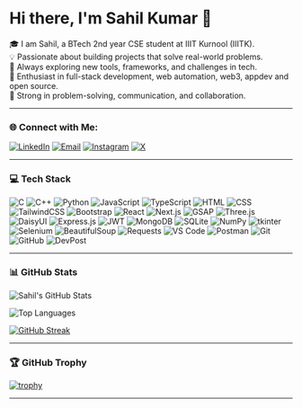 # Hi there, I'm Sahil Kumar 👋

🎓 I am Sahil, a BTech 2nd year CSE student at IIIT Kurnool (IIITK).  
💡 Passionate about building projects that solve real-world problems.  
🚀 Always exploring new tools, frameworks, and challenges in tech.  
🤖 Enthusiast in full-stack development, web automation, web3, appdev and open source.  
🧠 Strong in problem-solving, communication, and collaboration.

---

### 🌐 Connect with Me:

[![LinkedIn](https://img.shields.io/badge/LinkedIn-0077B5?style=for-the-badge&logo=linkedin&logoColor=white)](https://www.linkedin.com/in/sahiltanvi28)
[![Email](https://img.shields.io/badge/Email-D14836?style=for-the-badge&logo=gmail&logoColor=white)](mailto:kumarsahil282006@gmail.com)
[![Instagram](https://img.shields.io/badge/Instagram-E4405F?style=for-the-badge&logo=instagram&logoColor=white)](https://instagram.com/g0sahil28)
[![X](https://img.shields.io/badge/X-000000?style=for-the-badge&logo=twitter&logoColor=white)](https://x.com/God_Sahil28)


---

### 💻 Tech Stack

![C](https://img.shields.io/badge/C-00599C?style=flat&logo=c&logoColor=white)
![C++](https://img.shields.io/badge/C++-00599C?style=flat&logo=c%2B%2B&logoColor=white)
![Python](https://img.shields.io/badge/Python-3776AB?style=flat&logo=python&logoColor=white)
![JavaScript](https://img.shields.io/badge/JavaScript-F7DF1E?style=flat&logo=javascript&logoColor=black)
![TypeScript](https://img.shields.io/badge/TypeScript-3178C6?style=flat&logo=typescript&logoColor=white)
![HTML](https://img.shields.io/badge/HTML5-E34F26?style=flat&logo=html5&logoColor=white)
![CSS](https://img.shields.io/badge/CSS3-1572B6?style=flat&logo=css3&logoColor=white)
![TailwindCSS](https://img.shields.io/badge/TailwindCSS-38B2AC?style=flat&logo=tailwind-css&logoColor=white)
![Bootstrap](https://img.shields.io/badge/Bootstrap-7952B3?style=flat&logo=bootstrap&logoColor=white)
![React](https://img.shields.io/badge/React-20232A?style=flat&logo=react&logoColor=61DAFB)
![Next.js](https://img.shields.io/badge/Next.js-000000?style=flat&logo=next.js&logoColor=white)
![GSAP](https://img.shields.io/badge/GSAP-88CE02?style=flat&logo=greensock&logoColor=black)
![Three.js](https://img.shields.io/badge/Three.js-000000?style=flat&logo=three.js&logoColor=white)
![DaisyUI](https://img.shields.io/badge/DaisyUI-%23ffffff?style=flat&logo=daisyui&logoColor=%236b21a8)
![Express.js](https://img.shields.io/badge/Express.js-404D59?style=flat)
![JWT](https://img.shields.io/badge/JWT-000000?style=flat&logo=jsonwebtokens&logoColor=white)
![MongoDB](https://img.shields.io/badge/MongoDB-47A248?style=flat&logo=mongodb&logoColor=white)
![SQLite](https://img.shields.io/badge/SQLite-07405E?style=flat&logo=sqlite&logoColor=white)
![NumPy](https://img.shields.io/badge/NumPy-013243?style=flat&logo=numpy&logoColor=white)
![tkinter](https://img.shields.io/badge/tkinter-%23000000?style=flat)
![Selenium](https://img.shields.io/badge/Selenium-43B02A?style=flat&logo=selenium&logoColor=white)
![BeautifulSoup](https://img.shields.io/badge/BeautifulSoup-000000?style=flat)
![Requests](https://img.shields.io/badge/Requests-000000?style=flat)
![VS Code](https://img.shields.io/badge/VSCode-007ACC?style=flat&logo=visual-studio-code&logoColor=white)
![Postman](https://img.shields.io/badge/Postman-FF6C37?style=flat&logo=postman&logoColor=white)
![Git](https://img.shields.io/badge/Git-F05032?style=flat&logo=git&logoColor=white)
![GitHub](https://img.shields.io/badge/GitHub-181717?style=flat&logo=github&logoColor=white)
![DevPost](https://img.shields.io/badge/Devpost-003E54?style=flat&logo=devpost&logoColor=white)

---

### 📊 GitHub Stats

![Sahil's GitHub Stats](https://github-readme-stats.vercel.app/api?username=Samyra312007&show_icons=true&theme=tokyonight)

![Top Languages](https://github-readme-stats.vercel.app/api/top-langs/?username=Samyra312007&layout=compact&theme=tokyonight)

[![GitHub Streak](https://streak-stats.demolab.com?user=Samyra312007&theme=tokyonight)](https://git.io/streak-stats)

---

### 🏆 GitHub Trophy

[![trophy](https://github-profile-trophy.vercel.app/?username=Samyra312007&theme=tokyonight&no-frame=true)](https://github.com/ryo-ma/github-profile-trophy)

---
